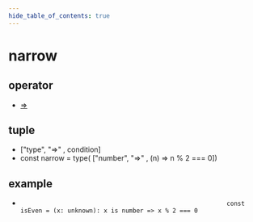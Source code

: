 ```yaml
---
hide_table_of_contents: true
---
```


# narrow

## operator

-   [=>](./narrow.md)

## tuple

-   ["type", "=>" , condition] <br/>
-   const narrow = type( ["number", "=>" , (n) => n % 2 === 0])<br/>

## example

-                                                              const isEven = (x: unknown): x is number => x % 2 === 0
